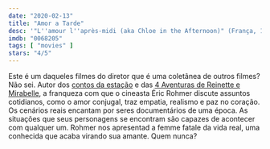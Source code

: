 ```yaml
---
date: "2020-02-13"
title: "Amor a Tarde"
desc: '"L''amour l''après-midi (aka Chloe in the Afternoon)" (França, 1972), escrito por Éric Rohmer, dirigido por Éric Rohmer, com Bernard Verley, Zouzou e Françoise Verley. Mais um dos DVDs, cujo dono parece ter sido fã de Rohmer.'
imdb: "0068205"
tags: [ "movies" ]
stars: "4/5"
---
```

Este é um daqueles filmes do diretor que é uma coletânea de outros filmes? Não sei. Autor dos [contos da estação](/conto-de-inverno) e das [4 Aventuras de Reinette e Mirabelle](/as-4-aventuras-de-reinette-e-mirabelle), a franqueza com que o cineasta Éric Rohmer discute assuntos cotidianos, como o amor conjugal, traz empatia, realismo e paz no coração. Os cenários reais encantam por seres documentários de uma época. As situações que seus personagens se encontram são capazes de acontecer com qualquer um. Rohmer nos apresentad a femme fatale da vida real, uma conhecida que acaba virando sua amante. Quem nunca?
